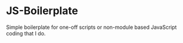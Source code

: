 JS-Boilerplate
==============

Simple boilerplate for one-off scripts or non-module based JavaScript coding that I do.
